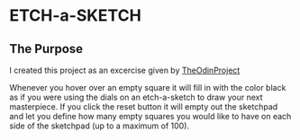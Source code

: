 # ETCH-a-SKETCH

## The Purpose

I created this project as an excercise given by [TheOdinProject](https://www.theodinproject.com)

Whenever you hover over an empty square it will fill in with the color black as if you were using the dials on an etch-a-sketch to draw your next masterpiece. If you click the reset button it will empty out the sketchpad and let you define how many empty squares you would like to have on each side of the sketchpad (up to a maximum of 100).

